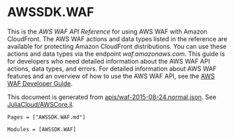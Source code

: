 # AWSSDK.WAF

This is the *AWS WAF API Reference* for using AWS WAF with Amazon CloudFront. The AWS WAF actions and data types listed in the reference are available for protecting Amazon CloudFront distributions. You can use these actions and data types via the endpoint *waf.amazonaws.com*. This guide is for developers who need detailed information about the AWS WAF API actions, data types, and errors. For detailed information about AWS WAF features and an overview of how to use the AWS WAF API, see the [AWS WAF Developer Guide](http://docs.aws.amazon.com/waf/latest/developerguide/).

This document is generated from
[apis/waf-2015-08-24.normal.json](https://github.com/aws/aws-sdk-js/blob/master/apis/waf-2015-08-24.normal.json).
See [JuliaCloud/AWSCore.jl](https://github.com/JuliaCloud/AWSCore.jl).

```@index
Pages = ["AWSSDK.WAF.md"]
```

```@autodocs
Modules = [AWSSDK.WAF]
```
